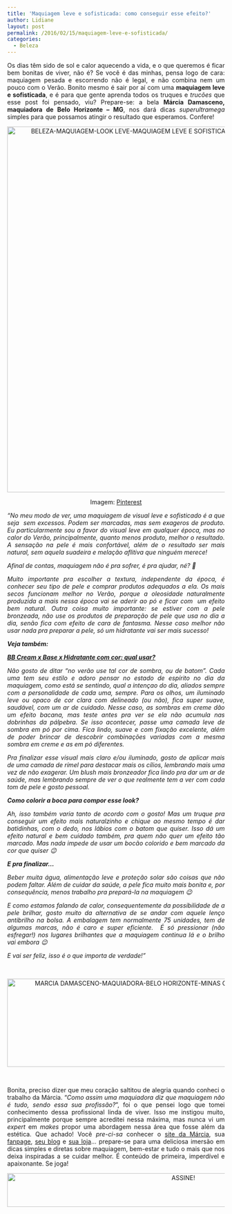 ```yaml
---
title: 'Maquiagem leve e sofisticada: como conseguir esse efeito?'
author: Lidiane
layout: post
permalink: /2016/02/15/maquiagem-leve-e-sofisticada/
categories:
  - Beleza
---
```

<p align="justify">
  Os dias têm sido de sol e calor aquecendo a vida, e o que queremos é ficar bem bonitas de viver, não é? Se você é das minhas, pensa logo de cara: maquiagem pesada e escorrendo não é legal, e não combina nem um pouco com o Verão. Bonito mesmo é sair por aí com uma <strong>maquiagem leve e sofisticada</strong>, e é para que gente aprenda todos os truques e <em>trucões</em> que esse post foi pensado, viu? Prepare-se: a bela <strong>Márcia Damasceno, maquiadora de Belo Horizonte – MG</strong>, nos dará dicas <em>superultramega</em> simples para que possamos atingir o resultado que esperamos. Confere!
</p>

<p align="center">
  <img class="alignnone size-full wp-image-11900" src="https://www.trololodemulher.com.br/2016/02/BELEZA-MAQUIAGEM-LOOK-LEVE-MAQUIAGEM-LEVE-E-SOFISTICADA.jpg" alt="BELEZA-MAQUIAGEM-LOOK LEVE-MAQUIAGEM LEVE E SOFISTICADA" width="564" height="846" />
</p>

<p align="center">
  Imagem: <a href="https://br.pinterest.com/pin/413486809515053254/" target="_blank" rel="noopener noreferrer">Pinterest</a>
</p>

<p align="justify">
  <em>“No meu modo de ver, uma maquiagem de visual leve e sofisticado é a que seja  sem excessos. Podem ser marcadas, mas sem exageros de produto. Eu particularmente sou a favor do visual leve em qualquer época, mas no calor do Verão, principalmente, quanto menos produto, melhor o resultado. A sensação na pele é mais confortável, além de o resultado ser mais natural, sem aquela suadeira e melação aflitiva que ninguém merece!</em>
</p>

<p align="justify">
  <em>Afinal de contas, maquiagem não é pra sofrer, é pra ajudar, né? 🙂</em>
</p>

<p align="justify">
  <em>Muito importante pra escolher a textura, independente da época, é conhecer seu tipo de pele e comprar produtos adequados a ela. Os mais secos funcionam melhor no Verão, porque a oleosidade naturalmente produzida a mais nessa época vai se aderir ao pó e ficar com  um efeito bem natural. Outra coisa muito importante: se estiver com a pele bronzeada, não use os produtos de preparação de pele que usa no dia a dia, senão fica com efeito de cara de fantasma. Nesse caso melhor não usar nada pra preparar a pele, só um hidratante vai ser mais sucesso! </em>
</p>

<p align="justify">
  <em><strong>Veja também:</strong></em>
</p>

<p align="justify">
  <em><a href="http://www.trololodemulher.com.br/2015/02/02/bb-cream-base-hidratante/" target="_blank" rel="noopener noreferrer"><strong>BB Cream x Base x Hidratante com cor: qual usar?</strong></a></em>
</p>

<p align="justify">
  <em>Não gosto de ditar &#8220;no verão use tal cor de sombra, ou de batom&#8221;. Cada uma tem seu estilo e adoro pensar no estado de espírito no dia da maquiagem, como está se sentindo, qual a intençao do dia, aliados sempre com a personalidade de cada uma, sempre. Para os olhos, um iluminado leve ou opaco de cor clara com delineado (ou não), fica super suave, saudável, com um ar de cuidado. Nesse caso, as sombras em creme dão um efeito bacana, mas teste antes pra ver se ela não acumula nas dobrinhas da pálpebra. Se isso acontecer, passe uma camada leve de sombra em pó por cima. Fica lindo, suave e com fixação excelente, além de poder brincar de descobrir combinações variadas com a mesma sombra em creme e as em pó diferentes.</em>
</p>

<p align="justify">
  <em>Pra finalizar esse visual mais claro e/ou iluminado, gosto de aplicar mais de uma camada de rímel para destacar mais os cílios, lembrando mais uma vez de não exagerar. Um blush mais bronzeador fica lindo pra dar um ar de saúde, mas lembrando sempre de ver o que realmente tem a ver com cada tom de pele e gosto pessoal. </em>
</p>

<p align="justify">
  <b><em>Como colorir a boca para compor esse look?</em></b>
</p>

<p align="justify">
  <em>Ah, isso também varia tanto de acordo com o gosto! Mas um truque pra conseguir um efeito mais naturalzinho e chique ao mesmo tempo é dar batidinhas, com o dedo, nos lábios com o batom que quiser. Isso dá um efeito natural e bem cuidado também, pra quem não quer um efeito tão marcado. Mas nada impede de usar um bocão colorido e bem marcado da cor que quiser 😉</em>
</p>

<p align="justify">
  <strong><em>E pra finalizar…</em></strong>
</p>

<p align="justify">
  <em>Beber muita água, alimentação leve e proteção solar são coisas que não podem faltar. Além de cuidar da saúde, a pele fica muito mais bonita e, por consequência, menos trabalho pra prepará-la na maquiagem 😉</em>
</p>

<p align="justify">
  <em>E como estamos falando de calor, consequentemente da possibilidade de a pele brilhar, gosto muito da alternativa de se andar com aquele lenço antibrilho na bolsa. A embalagem tem normalmente 75 unidades, tem de algumas marcas, não é caro e super eficiente.  É só pressionar (não esfregar!) nos lugares brilhantes que a maquiagem continua lá e o brilho vai embora 😉</em>
</p>

<p align="justify">
  <em>E vai ser feliz, isso é o que importa de verdade!”</em>
</p>

&nbsp;

<p align="center">
  <img class="alignnone size-full wp-image-11903" src="https://www.trololodemulher.com.br/2016/02/MARCIA-DAMASCENO-MAQUIADORA-BELO-HORIZONTE-MINAS-GERAIS-MAQUIAGEM-NAO-E-TUDO2.jpg" alt="MARCIA DAMASCENO-MAQUIADORA-BELO HORIZONTE-MINAS GERAIS-MAQUIAGEM NAO E TUDO[2]" width="800" height="204" />
</p>

&nbsp;

<p align="justify">
  Bonita, preciso dizer que meu coração saltitou de alegria quando conheci o trabalho da Márcia. “<em>Como assim uma maquiadora diz que maquiagem não é tudo, sendo essa sua profissão?</em>”, foi o que pensei logo que tomei conhecimento dessa profissional linda de viver. Isso me instigou muito, principalmente porque sempre acreditei nessa máxima, mas nunca vi um <em>expert</em> em <em>makes</em> propor uma abordagem nessa área que fosse além da estética. Que achado! Você <em>pre-ci-sa</em> conhecer o <a href="http://www.marciadamasceno.com.br/" target="_blank" rel="noopener noreferrer">site da Márcia</a>, sua <a href="https://www.facebook.com/maquiagemnaoetudo/timeline" target="_blank" rel="noopener noreferrer">fanpage</a>, <a href="http://www.marciadamasceno.com.br/#blog" target="_blank" rel="noopener noreferrer">seu blog</a> e <a href="http://www.marciadamasceno.com.br/produtos-marcia-damasceno/" target="_blank" rel="noopener noreferrer">sua loja</a>… prepare-se para uma deliciosa imersão em dicas simples e diretas sobre maquiagem, bem-estar e tudo o mais que nos deixa inspiradas a se cuidar melhor. É conteúdo de primeira, imperdível e apaixonante. Se joga!
</p>

<p align="center">
  <a href="http://feedburner.google.com/fb/a/mailverify?uri=blogBichaFemea&loc=en_US" target="_blank" rel="noopener noreferrer"><img class="alignnone size-full wp-image-10439" src="https://www.trololodemulher.com.br/2014/09/ASSINE.png" alt="ASSINE!" width="800" height="78" /></a>
</p>

<p align="justify">